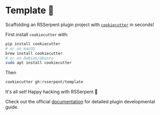 # Template 🍪

Scaffolding an RSSerpent plugin project with [`cookiecutter`](https://cookiecutter.readthedocs.io) in seconds!

First install `cookiecutter` with:
```bash
pip install cookiecutter
# or on macOS
brew install cookiecutter
# or on Debian/Ubuntu
sudo apt install cookiecutter
```
Then
```bash
cookiecutter gh:rsserpent/template
```
It's all set! Happy hacking with RSSerpent 🎉

Check out the official [documentation](https://docs.rsserpent.com/stable/contribution/plugin/) for detailed plugin developmental guide.
